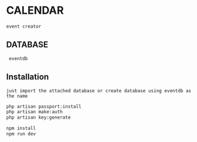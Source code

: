 # CALENDAR
    event creator

## DATABASE
```
 eventdb
```
## Installation
    just import the attached database or create database using eventdb as the name

```bash
php artisan passport:install
php artisan make:auth
php artisan key:generate

npm install
npm run dev
```

